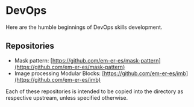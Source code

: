 # DevOps

Here are the humble beginnings of DevOps skills development.

## Repositories

* Mask pattern: [https://github.com/em-er-es/mask-pattern](https://github.com/em-er-es/mask-pattern)
* Image processing Modular Blocks: [https://github.com/em-er-es/imb](https://github.com/em-er-es/imb)

Each of these repositories is intended to be copied into the directory as respective upstream, unless specified otherwise.

